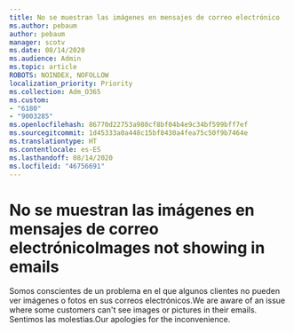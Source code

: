 ```yaml
---
title: No se muestran las imágenes en mensajes de correo electrónico
ms.author: pebaum
author: pebaum
manager: scotv
ms.date: 08/14/2020
ms.audience: Admin
ms.topic: article
ROBOTS: NOINDEX, NOFOLLOW
localization_priority: Priority
ms.collection: Adm_O365
ms.custom:
- "6180"
- "9003285"
ms.openlocfilehash: 86770d22753a980cf8bf04b4e9c34bf599bff7ef
ms.sourcegitcommit: 1d45333a0a448c15bf8430a4fea75c50f9b7464e
ms.translationtype: HT
ms.contentlocale: es-ES
ms.lasthandoff: 08/14/2020
ms.locfileid: "46756691"
---
```

# <a name="images-not-showing-in-emails"></a><span data-ttu-id="68530-102">No se muestran las imágenes en mensajes de correo electrónico</span><span class="sxs-lookup"><span data-stu-id="68530-102">Images not showing in emails</span></span>

<span data-ttu-id="68530-103">Somos conscientes de un problema en el que algunos clientes no pueden ver imágenes o fotos en sus correos electrónicos.</span><span class="sxs-lookup"><span data-stu-id="68530-103">We are aware of an issue where some customers can't see images or pictures in their emails.</span></span> <span data-ttu-id="68530-104">Sentimos las molestias.</span><span class="sxs-lookup"><span data-stu-id="68530-104">Our apologies for the inconvenience.</span></span>